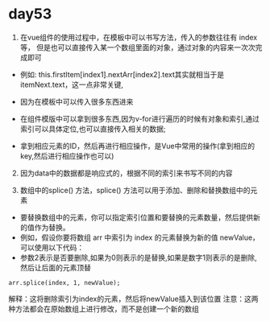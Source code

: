 # day53
1. 在vue组件的使用过程中，在模板中可以书写方法，传入的参数往往有
index等， 但是也可以直接传入某一个数组里面的对象，通过对象的内容来一次次完成即可
- 例如: this.firstItem[index1].nextArr[index2].text其实就相当于是itemNext.text，这一点非常关键,
- 因为在模板中可以传入很多东西进来

- 在组件模版中可以拿到很多东西,因为v-for进行遍历的时候有对象和索引,通过索引可以具体定位,也可以直接传入相关的数据;
- 拿到相应元素的ID，然后再进行相应操作，是Vue中常用的操作(拿到相应的key,然后进行相应操作也可以)

2. 因为data中的数据都是响应式的，根据不同的索引来书写不同的内容

3. 数组中的splice() 方法，splice() 方法可以用于添加、删除和替换数组中的元素
- 要替换数组中的元素，你可以指定索引位置和要替换的元素数量，然后提供新的值作为替换。
- 例如，假设你要将数组 arr 中索引为 index 的元素替换为新的值 newValue，可以使用以下代码：
- 参数2表示是否要删除,如果为0则表示的是替换,如果是数字1则表示的是删除,然后让后面的元素顶替
```
arr.splice(index, 1, newValue);
```
解释：这将删除索引为index的元素，然后将newValue插入到该位置
注意：这两种方法都会在原始数组上进行修改，而不是创建一个新的数组
